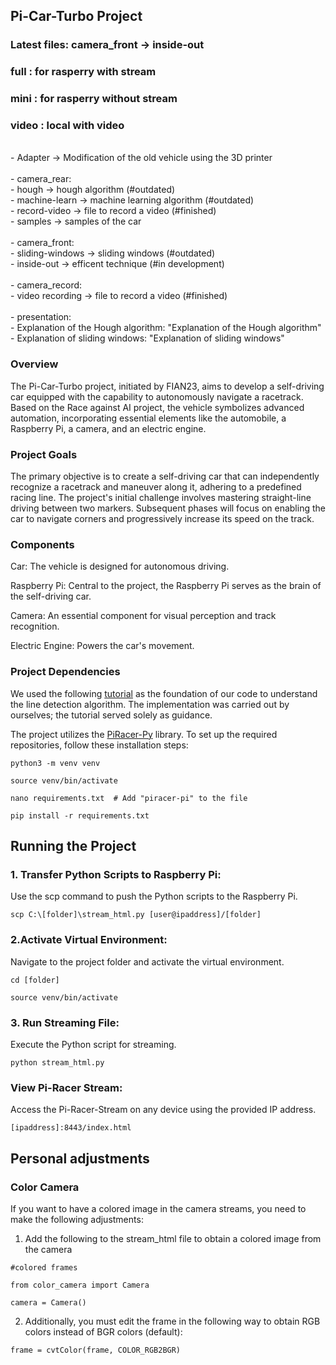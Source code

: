 ## Pi-Car-Turbo Project

### Latest files: camera_front -> inside-out
### full : for rasperry with stream
### mini : for rasperry without stream
### video : local with video
<br>
- Adapter -> Modification of the old vehicle using the 3D printer <br>
<br>
- camera_rear: <br>
- hough          -> hough algorithm (#outdated) <br>
- machine-learn  -> machine learning algorithm (#outdated) <br>
- record-video   -> file to record a video (#finished) <br>
- samples        -> samples of the car <br>
<br>
- camera_front: <br>
- sliding-windows -> sliding windows (#outdated) <br>
- inside-out      -> efficent technique (#in development) <br>
<br>
- camera_record: <br>
- video recording -> file to record a video (#finished) <br>
<br>
- presentation: <br>
- Explanation of the Hough algorithm: "Explanation of the Hough algorithm" <br>
- Explanation of sliding windows: "Explanation of sliding windows" <br>

### Overview
The Pi-Car-Turbo project, initiated by FIAN23, aims to develop a self-driving car equipped with the capability to autonomously navigate a racetrack. Based on the Race against AI project, the vehicle symbolizes advanced automation, incorporating essential elements like the automobile, a Raspberry Pi, a camera, and an electric engine.


### Project Goals
The primary objective is to create a self-driving car that can independently recognize a racetrack and maneuver along it, adhering to a predefined racing line. The project's initial challenge involves mastering straight-line driving between two markers. Subsequent phases will focus on enabling the car to navigate corners and progressively increase its speed on the track.

### Components
Car: The vehicle is designed for autonomous driving.

Raspberry Pi: Central to the project, the Raspberry Pi serves as the brain of the self-driving car.

Camera: An essential component for visual perception and track recognition.

Electric Engine: Powers the car's movement.

### Project Dependencies
We used the following [tutorial](https://www.youtube.com/watch?v=LECg-Gv5xjo&list=PL_r4rS7sBXUJUBmoPra9vMKZ6clpg_tdO&index=7) as the foundation of our code to understand the line detection algorithm. The implementation was carried out by ourselves; the tutorial served solely as guidance.

The project utilizes the [PiRacer-Py](https://github.com/twyleg/piracer_py) library. To set up the required repositories, follow these installation steps:

`python3 -m venv venv`

`source venv/bin/activate`

`nano requirements.txt  # Add "piracer-pi" to the file`

`pip install -r requirements.txt`



## Running the Project

### 1. Transfer Python Scripts to Raspberry Pi:

Use the scp command to push the Python scripts to the Raspberry Pi.

`scp C:\[folder]\stream_html.py [user@ipaddress]/[folder]`


### 2.Activate Virtual Environment:

Navigate to the project folder and activate the virtual environment.

`cd [folder]`

`source venv/bin/activate`


### 3. Run Streaming File:

Execute the Python script for streaming.

`python stream_html.py`


### View Pi-Racer Stream:

Access the Pi-Racer-Stream on any device using the provided IP address.

`[ipaddress]:8443/index.html`

## Personal adjustments

### Color Camera

If you want to have a colored image in the camera streams, you need to make the following adjustments:

1. Add the following to the stream_html file to obtain a colored image from the camera

`#colored frames`

`from color_camera import Camera`

`camera = Camera()`

2. Additionally, you must edit the frame in the following way to obtain RGB colors instead of BGR colors (default):

`frame = cvtColor(frame, COLOR_RGB2BGR)`
